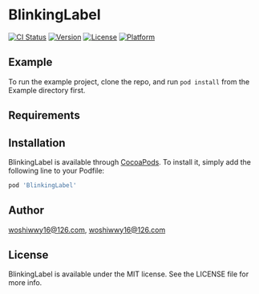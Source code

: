 # BlinkingLabel

[![CI Status](https://img.shields.io/travis/woshiwwy16@126.com/BlinkingLabel.svg?style=flat)](https://travis-ci.org/woshiwwy16@126.com/BlinkingLabel)
[![Version](https://img.shields.io/cocoapods/v/BlinkingLabel.svg?style=flat)](https://cocoapods.org/pods/BlinkingLabel)
[![License](https://img.shields.io/cocoapods/l/BlinkingLabel.svg?style=flat)](https://cocoapods.org/pods/BlinkingLabel)
[![Platform](https://img.shields.io/cocoapods/p/BlinkingLabel.svg?style=flat)](https://cocoapods.org/pods/BlinkingLabel)

## Example

To run the example project, clone the repo, and run `pod install` from the Example directory first.

## Requirements

## Installation

BlinkingLabel is available through [CocoaPods](https://cocoapods.org). To install
it, simply add the following line to your Podfile:

```ruby
pod 'BlinkingLabel'
```

## Author

woshiwwy16@126.com, woshiwwy16@126.com

## License

BlinkingLabel is available under the MIT license. See the LICENSE file for more info.
